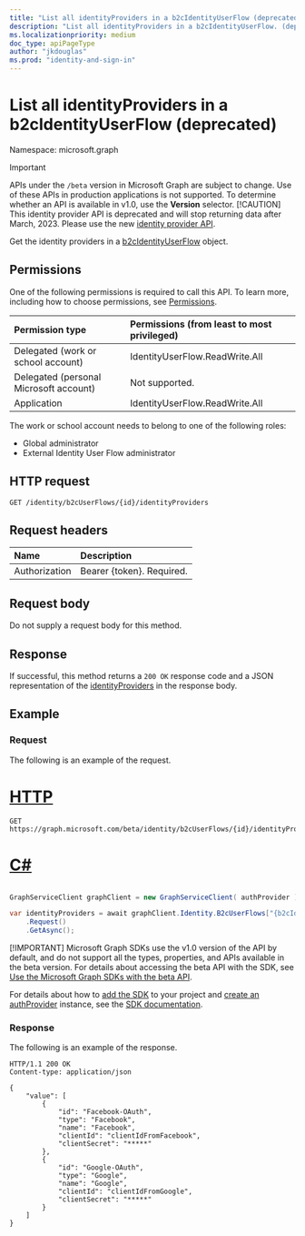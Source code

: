 ```yaml
---
title: "List all identityProviders in a b2cIdentityUserFlow (deprecated)"
description: "List all identityProviders in a b2cIdentityUserFlow. (deprecated)"
ms.localizationpriority: medium
doc_type: apiPageType
author: "jkdouglas"
ms.prod: "identity-and-sign-in"
---
```


# List all identityProviders in a b2cIdentityUserFlow (deprecated)

Namespace: microsoft.graph

> [!IMPORTANT]
> APIs under the `/beta` version in Microsoft Graph are subject to change. Use of these APIs in production applications is not supported. To determine whether an API is available in v1.0, use the **Version** selector.
> [!CAUTION]
> This identity provider API is deprecated and will stop returning data after March, 2023. Please use the new [identity provider API](/graph/api/resources/identityproviderbase).

Get the identity providers in a [b2cIdentityUserFlow](../resources/b2cidentityuserflow.md) object.

## Permissions

One of the following permissions is required to call this API. To learn more, including how to choose permissions, see [Permissions](/graph/permissions-reference).

|Permission type      | Permissions (from least to most privileged)              |
|:--------------------|:---------------------------------------------------------|
|Delegated (work or school account)|IdentityUserFlow.ReadWrite.All|
|Delegated (personal Microsoft account)| Not supported.|
|Application| IdentityUserFlow.ReadWrite.All|

The work or school account needs to belong to one of the following roles:

* Global administrator
* External Identity User Flow administrator

## HTTP request

<!-- { "blockType": "ignored" } -->

```http
GET /identity/b2cUserFlows/{id}/identityProviders
```

## Request headers

|Name|Description|
|:---------------|:----------|
|Authorization|Bearer {token}. Required.|

## Request body

Do not supply a request body for this method.

## Response

If successful, this method returns a `200 OK` response code and a JSON representation of the [identityProviders](../resources/identityprovider.md) in the response body.

## Example

### Request

The following is an example of the request.


# [HTTP](#tab/http)
<!-- {
  "blockType": "request",
  "name": "get_b2cUserFlow_list_identityProviders"
}
-->

``` http
GET https://graph.microsoft.com/beta/identity/b2cUserFlows/{id}/identityProviders
```

# [C#](#tab/csharp)

```csharp

GraphServiceClient graphClient = new GraphServiceClient( authProvider );

var identityProviders = await graphClient.Identity.B2cUserFlows["{b2cIdentityUserFlow-id}"].IdentityProviders
	.Request()
	.GetAsync();

```


 [!IMPORTANT]
 Microsoft Graph SDKs use the v1.0 version of the API by default, and do not support all the types, properties, and APIs available in the beta version. For details about accessing the beta API with the SDK, see [Use the Microsoft Graph SDKs with the beta API](/graph/sdks/use-beta).

 For details about how to [add the SDK](/graph/sdks/sdk-installation) to your project and [create an authProvider](/graph/sdks/choose-authentication-providers) instance, see the [SDK documentation](/graph/sdks/sdks-overview).

### Response

The following is an example of the response.

<!-- {
  "blockType": "response",
  "truncated": true,
  "@odata.type": "microsoft.graph.identityProvider"
} -->

```http
HTTP/1.1 200 OK
Content-type: application/json

{
    "value": [
        {
            "id": "Facebook-OAuth",
            "type": "Facebook",
            "name": "Facebook",
            "clientId": "clientIdFromFacebook",
            "clientSecret": "*****"
        },
        {
            "id": "Google-OAuth",
            "type": "Google",
            "name": "Google",
            "clientId": "clientIdFromGoogle",
            "clientSecret": "*****"
        }
    ]
}
```
